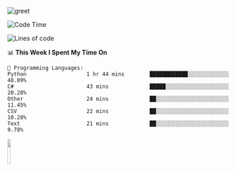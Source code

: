 ![greet](https://user-images.githubusercontent.com/44234583/146624354-9d461392-3676-4e7a-b12f-debc7319f53b.gif) 


<!--START_SECTION:waka-->
![Code Time](http://img.shields.io/badge/Code%20Time-332%20hrs%2015%20mins-blue)

![Lines of code](https://img.shields.io/badge/From%20Hello%20World%20I%27ve%20Written-765%20Thousand%20lines%20of%20code-blue)

📊 **This Week I Spent My Time On** 

```text
💬 Programming Languages: 
Python                   1 hr 44 mins        ████████████░░░░░░░░░░░░░   48.09% 
C#                       43 mins             █████░░░░░░░░░░░░░░░░░░░░   20.28% 
Other                    24 mins             ██░░░░░░░░░░░░░░░░░░░░░░░   11.45% 
CSV                      22 mins             ██░░░░░░░░░░░░░░░░░░░░░░░   10.28% 
Text                     21 mins             ██░░░░░░░░░░░░░░░░░░░░░░░   9.78%

```


<!--END_SECTION:waka-->
<img src="https://user-images.githubusercontent.com/44234583/191059235-95ebfce1-7fc7-4eee-baff-214d902e7c18.gif" width="12%"/>

